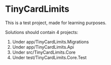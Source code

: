 # TinyCardLimits

This is a test project, made for learning purposes.

Solutions should contain 4 projects:

1. Under app/TinyCardLimits.Migrations
2. Under app/TinyCardLimits.Api
3. Under src/TinyCardLimits.Core
3. Under test/TinyCardLimits.Core.Test
